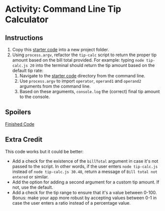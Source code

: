# Activity: Command Line Tip Calculator
## Instructions
1. Copy this [starter code](starter/tip-calc.js) into a new project folder.
2. Using `process.argv`, refactor the `tip-calc` script to return the proper tip amount based on the bill total provided. For example: typing `node tip-calc.js 20` into the terminal should return the tip amount based on the default tip rate:
    1. Navigate to the [starter code](starter/tip-calc.js) directory from the command line. 
    2. Use `process.argv` to import `operator`, `operand1` and `operand2` arguments from the command line.
    3. Based on these arguments, `console.log` the (correct) final tip amount to the console.

## Spoilers

[Finished Code](finished/tip-calc.js)

## Extra Credit
This code works but it could be better:
- Add a check for the existence of the `billTotal` argument in case it's not passed to the script. In other words, if the user enters `node tip-calc.js` instead of `node tip-calc.js 30.48`, return a message of `Bill total not entered` or similar.
- Add the option for adding a second argument for a custom tip amount. If not, use the default.
- Add a check for the tip range to ensure that it's a value between 0-100. Bonus: make your app more robust by accepting values between 0-1 in case the user enters a ratio instead of a percentage value.
